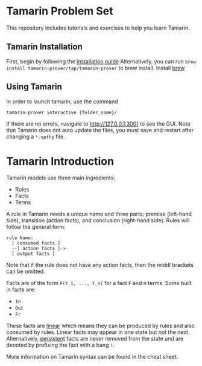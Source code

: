 # Tamarin Problem Set

This repository includes tutorials and exercises to help you learn Tamarin.

## Tamarin Installation

First, begin by following the [installation guide](https://tamarin-prover.com/manual/master/book/002_installation.html)
Alternatively, you can run `brew install tamarin-prover/tap/tamarin-prover` to brew install. Install [brew](https://brew.sh/)
<!-- Additionally, install graphviz: `sudo apt install graphviz`, install [Maude](https://github.com/SRI-CSL/Maude/releases/tag/Maude3.3.1) -->

## Using Tamarin

In order to launch tamarin, use the command 

```sh
tamarin-prover interactive {folder_name}/
```

If there are no errors, navigate to http://127.0.0.1:3001 to see the GUI. Note that Tamarin does not auto update the files, you must save and restart after changing a `*.spthy` file.

# Tamarin Introduction

Tamarin models use three main ingredients:

- Rules
- Facts
- Terms

A rule in Tamarin needs a unique name and three parts: premise (left-hand side), transition (action facts), and conclusion (right-hand side). Rules will follow the general form:

```tamarin
rule Name:
  [ consumed facts ]
  --[ action facts ]->
  [ output facts ]
```

Note that if the rule does not have any action facts, then the middl brackets can be omitted.

Facts are of the form `F(t_1, ..., t_n)` for a fact `F` and n terms. Some built in facts are:
- `In`
- `Out`
- `Fr`

These facts are <ins>linear</ins> which means they can be produced by rules and also consumed by rules. Linear facts may appear in one state but not the next. Alternatively, <ins>persistent</ins> facts are never removed from the state and are denoted by prefixing the fact with a bang `!`.

More information on Tamarin syntax can be found in the cheat sheet.